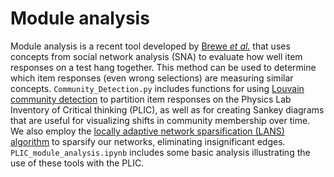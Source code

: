# Module analysis

Module analysis is a recent tool developed by [Brewe *et al.*](https://journals.aps.org/prper/abstract/10.1103/PhysRevPhysEducRes.12.020131) that uses concepts from social network analysis (SNA) to evaluate how well item responses on a test hang together. This method can be used to determine which item responses (even wrong selections) are measuring similar concepts. `Community_Detection.py` includes functions for using [Louvain community detection](https://iopscience.iop.org/article/10.1088/1742-5468/2008/10/P10008/meta?casa_token=JoqdOrvMd60AAAAA:KskNsV4RNQwdwA2wEFrLpsDVMZPDq1DKB3r82DubnLCqu5YVwEi9F9tUjdJmvom9876G7-XHLw) to partition item responses on the Physics Lab Inventory of Critical thinking (PLIC), as well as for creating Sankey diagrams that are useful for visualizing shifts in community membership over time. We also employ the [locally adaptive network sparsification (LANS) algorithm](https://journals.plos.org/plosone/article?id=10.1371/journal.pone.0016431) to sparsify our networks, eliminating insignificant edges. `PLIC_module_analysis.ipynb` includes some basic analysis illustrating the use of these tools with the PLIC.
